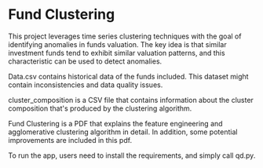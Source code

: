 # Fund Clustering

This project leverages time series clustering techniques with the goal of identifying anomalies in funds valuation. The key idea is that similar investment funds tend to exhibit similar valuation patterns, and this characteristic can be used
to detect anomalies.

Data.csv contains historical data of the funds included. This dataset might contain inconsistencies and data quality issues.

cluster_composition is a CSV file that contains information about the cluster composition that's produced by the clustering algorithm.

Fund Clustering is a PDF that explains the feature engineering and agglomerative clustering algorithm in detail. In addition, some potential improvements are included in this pdf.

To run the app, users need to install the requirements, and simply call qd.py.

